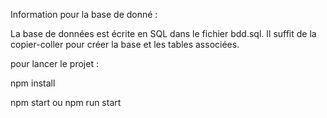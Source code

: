 Information pour la base de donné :

La base de données est écrite en SQL dans le fichier bdd.sql. Il suffit de la copier-coller pour créer la base et les tables associées.

pour lancer le projet : 

npm install

npm start ou npm run start 

